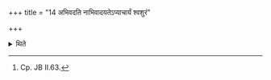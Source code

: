 +++
title = "14 अभिवदति नाभिवादयतेऽप्याचार्यं श्वशुरं"

+++

<details><summary>थिते</summary>

14. He does not greet any one when one is greeting him-even if the one may be his teacher, father-in-law or a king.[^1]  


[^1]: Cp. JB II.63.
</details>
